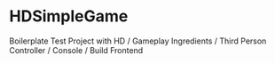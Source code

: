 # HDSimpleGame
Boilerplate Test Project with HD / Gameplay Ingredients / Third Person Controller / Console / Build Frontend
